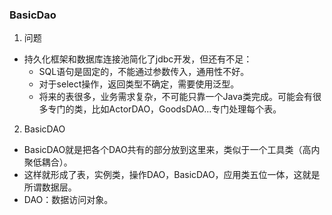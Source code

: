 ### BasicDao
1. 问题
* 持久化框架和数据库连接池简化了jdbc开发，但还有不足：
	+ SQL语句是固定的，不能通过参数传入，通用性不好。
	+ 对于select操作，返回类型不确定，需要使用泛型。
	+ 将来的表很多，业务需求复杂，不可能只靠一个Java类完成。可能会有很多专门的类，比如ActorDAO，GoodsDAO...专门处理每个表。
2. BasicDAO
* BasicDAO就是把各个DAO共有的部分放到这里来，类似于一个工具类（高内聚低耦合）。
* 这样就形成了表，实例类，操作DAO，BasicDAO，应用类五位一体，这就是所谓数据层。
* DAO：数据访问对象。